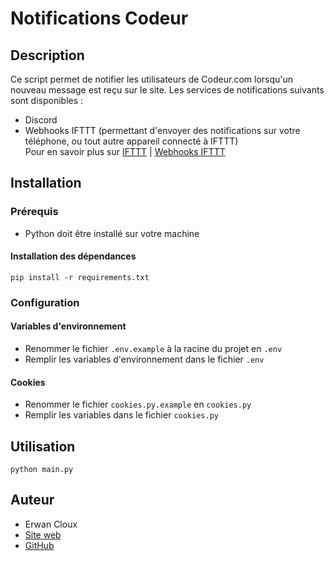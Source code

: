 # Notifications Codeur
## Description
Ce script permet de notifier les utilisateurs de Codeur.com lorsqu'un nouveau message est reçu sur le site.
Les services de notifications suivants sont disponibles :
- Discord
- Webhooks IFTTT (permettant d'envoyer des notifications sur votre téléphone, ou tout autre appareil connecté à IFTTT)  
Pour en savoir plus sur [IFTTT](https://ifttt.com/) | [Webhooks IFTTT](https://ifttt.com/maker_webhooks)
## Installation
### Prérequis
- Python doit être installé sur votre machine
#### Installation des dépendances
``pip install -r requirements.txt``
### Configuration
#### Variables d'environnement
- Renommer le fichier ``.env.example`` à la racine du projet en ``.env``
- Remplir les variables d'environnement dans le fichier ``.env``
#### Cookies
- Renommer le fichier ``cookies.py.example`` en ``cookies.py``
- Remplir les variables dans le fichier ``cookies.py``

## Utilisation
``python main.py``

## Auteur
- Erwan Cloux
- [Site web](https://erwancloux.fr.fr)
- [GitHub](https://github.com/erwanclx)